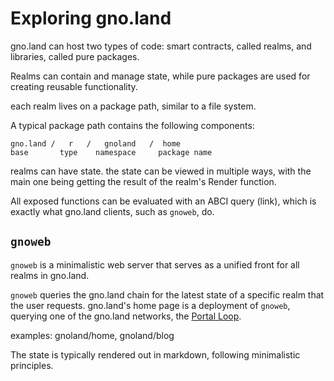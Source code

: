 # Exploring gno.land

gno.land can host two types of code: smart contracts, called realms,
and libraries, called pure packages.

Realms can contain and manage state, while pure packages are used for creating
reusable functionality.

each realm lives on a package path, similar to a file system.

A typical package path contains the following components:

```
gno.land /   r   /   gnoland   /  home
base       type    namespace     package name
```

realms can have state. the state can be viewed in multiple ways, with
the main one being getting the result of the realm's Render function.

All exposed functions can be evaluated with an ABCI query (link), which is
exactly what gno.land clients, such as `gnoweb`, do.

## `gnoweb`

`gnoweb` is a minimalistic web server that serves as a unified front for all
realms in gno.land.

`gnoweb` queries the gno.land chain for the latest state of a specific
realm that the user requests. gno.land's home page is a deployment of `gnoweb`,
querying one of the gno.land networks, the [Portal Loop](link).


examples: gnoland/home, gnoland/blog

The state is typically rendered out in markdown, following minimalistic principles.



